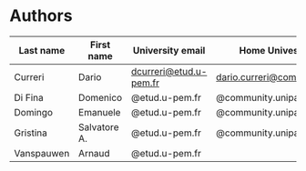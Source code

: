 # Authors
| Last name | First name | University email | Home Univesity email |
|---|---|---|---|
| Curreri | Dario | dcurreri@etud.u-pem.fr | dario.curreri@community.unipa.it |
| Di Fina | Domenico | @etud.u-pem.fr | @community.unipa.it |
| Domingo | Emanuele | @etud.u-pem.fr | @community.unipa.it |
| Gristina | Salvatore A. | @etud.u-pem.fr | @community.unipa.it |
| Vanspauwen | Arnaud | @etud.u-pem.fr | |


